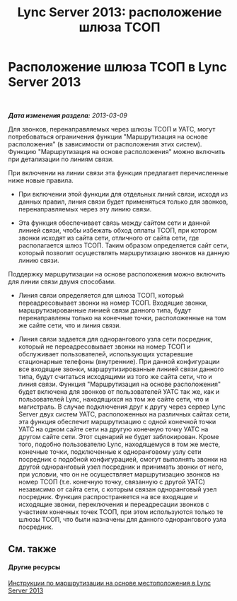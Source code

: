﻿---
title: 'Lync Server 2013: расположение шлюза ТСОП'
TOCTitle: Расположение шлюза ТСОП
ms:assetid: 49693a35-fad3-49ee-a71e-c7e4537b79aa
ms:mtpsurl: https://technet.microsoft.com/ru-ru/library/JJ994031(v=OCS.15)
ms:contentKeyID: 52058210
ms.date: 05/19/2016
mtps_version: v=OCS.15
ms.translationtype: HT
---

# Расположение шлюза ТСОП в Lync Server 2013

 

_**Дата изменения раздела:** 2013-03-09_

Для звонков, перенаправляемых через шлюзы ТСОП и УАТС, могут потребоваться ограничения функции "Маршрутизация на основе расположения" (в зависимости от расположения этих систем). Функцию "Маршрутизация на основе расположения" можно включить при детализации по линиям связи.

При включении на линии связи эта функция предлагает перечисленные ниже новые правила.

  - При включении этой функции для отдельных линий связи, исходя из данных правил, линия связи будет применяться только для звонков, перенаправляемых через эту линию связи.

  - Эта функция обеспечивает связь между сайтом сети и данной линией связи, чтобы избежать обход оплаты ТСОП, при котором звонки исходят из сайта сети, отличного от сайта сети, где располагается шлюз ТСОП. Таким образом определяется сайт сети, который позволит осуществлять маршрутизацию звонков на данную линию связи.

Поддержку маршрутизации на основе расположения можно включить для линии связи двумя способами.

  - Линия связи определяется для шлюза ТСОП, который переадресовывает звонки на номер ТСОП. Входящие звонки, маршрутизированные линией связи данного типа, будут перенаправлены только на конечные точки, расположенные на том же сайте сети, что и линия связи.

  - Линия связи задается для однорангового узла сети посредник, который не переадресовывает звонки на номер ТСОП и обслуживает пользователей, использующих устаревшие стационарные телефоны (внутренние). При данной конфигурации все входящие звонки, маршрутизированные линией связи данного типа, будут считаться исходящими из того же сайта сети, что и линия связи. Функция "Маршрутизация на основе расположения" будет включена для звонков от пользователей УАТС так же, как и пользователей Lync, находящихся на том же сайте сети, что и магистраль. В случае подключения друг к другу через сервер Lync Server двух систем УАТС, расположенных на различных сайтах сети, эта функция обеспечит маршрутизацию с одной конечной точки УАТС на одном сайте сети на другую конечную точку УАТС на другом сайте сети. Этот сценарий не будет заблокирован. Кроме того, подобно пользователю Lync, находящемуся в том же месте, конечные точки, подключенные к одноранговому узлу сети посредник с подобной конфигурацией, смогут выполнять звонки на другой одноранговый узел посредник и принимать звонки от него, при условии, что он не осуществляет маршрутизацию звонков на номер ТСОП (т.е. конечную точку, связанную с другой УАТС) независимо от сайта сети, с которым связан одноранговый узел посредник. Функция распространяется на все входящие и исходящие звонки, переключения и переадресации звонков с участием конечных точек ТСОП, при этом используются только те шлюзы ТСОП, что были назначены для данного однорангового узла посредник.

## См. также

#### Другие ресурсы

[Инструкции по маршрутизации на основе местоположения в Lync Server 2013](lync-server-2013-guidance-for-location-based-routing.md)

